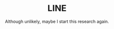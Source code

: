 <h1 align="center">LINE</h1>
<p align="center">
  Although unlikely, maybe I start this research again.
</p>
